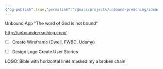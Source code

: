 ```yaml
---
{"dg-publish":true,"permalink":"/goals/projects/unbound-preaching/ideas/unbound/","created":"Jul 07, 2020, 6:07 PM","updated":"Jul 07, 2020, 6:07 PM"}
---
```



Unbound App
"The word of God is not bound"

<http://unboundpreaching.com/>

- [ ] Create Wireframe (Dwell, FWBC, Udemy)

- [ ] Design Logo
Create User Stories

LOGO:
Bible with horizontal lines masked my a broken chain


